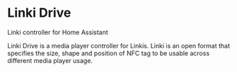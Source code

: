 # Linki Drive

Linki controller for Home Assistant

Linki Drive is a media player controller for Linkis. Linki is an open format that specifies the size, shape and position of NFC tag to be usable across different media player usage.

